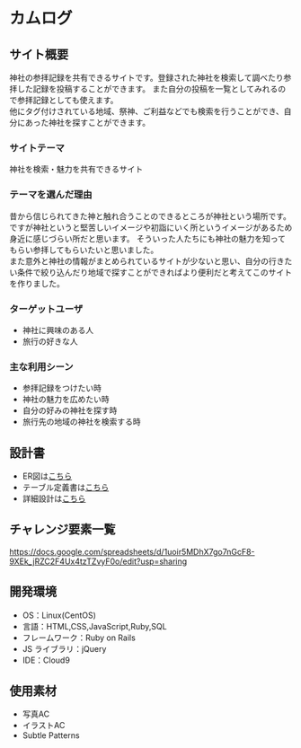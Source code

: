 # カムログ

## サイト概要

神社の参拝記録を共有できるサイトです。登録された神社を検索して調べたり参拝した記録を投稿することができます。
また自分の投稿を一覧としてみれるので参拝記録としても使えます。<br>
他にタグ付けされている地域、祭神、ご利益などでも検索を行うことができ、自分にあった神社を探すことができます。

### サイトテーマ

神社を検索・魅力を共有できるサイト

### テーマを選んだ理由

昔から信じられてきた神と触れ合うことのできるところが神社という場所です。ですが神社というと堅苦しいイメージや初詣にいく所というイメージがあるため身近に感じづらい所だと思います。
そういった人たちにも神社の魅力を知ってもらい参拝してもらいたいと思いました。<br>
また意外と神社の情報がまとめられているサイトが少ないと思い、自分の行きたい条件で絞り込んだり地域で探すことができればより便利だと考えてこのサイトを作りました。

### ターゲットユーザ

- 神社に興味のある人
- 旅行の好きな人

### 主な利用シーン

- 参拝記録をつけたい時
- 神社の魅力を広めたい時
- 自分の好みの神社を探す時
- 旅行先の地域の神社を検索する時

## 設計書

- ER図は[こちら](https://app.diagrams.net/#G1uRzK2DnQTD5jFAyO-3V-AFTyq5HuPjns)
- テーブル定義書は[こちら](https://docs.google.com/spreadsheets/d/1kXijU_LJGV37g3FAqLibbZIgqlbEcTfK7SA6ixmzj8w/edit?usp=sharing)
- 詳細設計は[こちら](https://docs.google.com/spreadsheets/d/175DfXX7WNZVmQWE8exeQ8gM04tY8oUzKX_t54QA1ph8/edit#gid=2133469642)

## チャレンジ要素一覧

<https://docs.google.com/spreadsheets/d/1uoir5MDhX7go7nGcF8-9XEk_jRZC2F4Ux4tzTZvyF0o/edit?usp=sharing>

## 開発環境

- OS：Linux(CentOS)
- 言語：HTML,CSS,JavaScript,Ruby,SQL
- フレームワーク：Ruby on Rails
- JS ライブラリ：jQuery
- IDE：Cloud9

## 使用素材

- 写真AC
- イラストAC
- Subtle Patterns